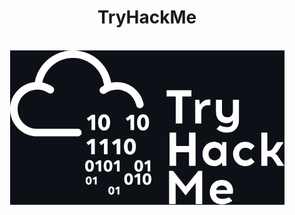<div align="center">
  <h1>TryHackMe</h1>
</div>

<br>

<div align="center">
<a href="https://tryhackme.com/">
  <img 
    src="https://raw.githubusercontent.com/RomulusMirauta/TryHackMe/refs/heads/main/img/TryHackMe3.png"
    alt="GitHub_Repository_Initial_Showcase" />
</a>
</div>
